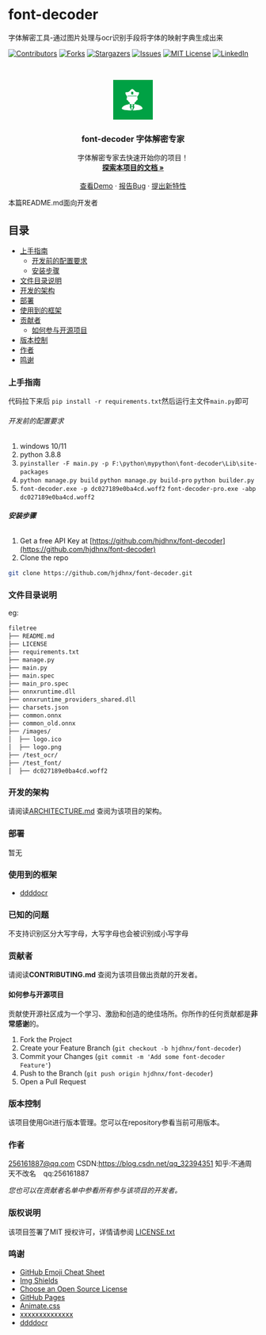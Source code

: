 # font-decoder

字体解密工具-通过图片处理与ocr识别手段将字体的映射字典生成出来

<!-- PROJECT SHIELDS -->

[![Contributors][contributors-shield]][contributors-url]
[![Forks][forks-shield]][forks-url]
[![Stargazers][stars-shield]][stars-url]
[![Issues][issues-shield]][issues-url]
[![MIT License][license-shield]][license-url]
[![LinkedIn][linkedin-shield]][linkedin-url]

<!-- PROJECT LOGO -->
<br />

<p align="center">
  <a href="https://github.com/hjdhnx/font-decoder/">
    <img src="images/logo.png" alt="Logo" width="80" height="80">
  </a>

<h3 align="center">font-decoder 字体解密专家</h3>
  <p align="center">
    字体解密专家去快速开始你的项目！
    <br />
    <a href="https://github.com/hjdhnx/font-decoder"><strong>探索本项目的文档 »</strong></a>
    <br />
    <br />
    <a href="https://github.com/hjdhnx/font-decoder">查看Demo</a>
    ·
    <a href="https://github.com/hjdhnx/font-decoder/issues">报告Bug</a>
    ·
    <a href="https://github.com/hjdhnx/font-decoder/issues">提出新特性</a>
  </p>

</p>


本篇README.md面向开发者

## 目录

- [上手指南](#上手指南)
    - [开发前的配置要求](#开发前的配置要求)
    - [安装步骤](#安装步骤)
- [文件目录说明](#文件目录说明)
- [开发的架构](#开发的架构)
- [部署](#部署)
- [使用到的框架](#使用到的框架)
- [贡献者](#贡献者)
    - [如何参与开源项目](#如何参与开源项目)
- [版本控制](#版本控制)
- [作者](#作者)
- [鸣谢](#鸣谢)

### 上手指南

代码拉下来后 `pip install -r requirements.txt`然后运行主文件`main.py`即可

###### 开发前的配置要求

1. windows 10/11
2. python 3.8.8
3. `pyinstaller -F main.py -p F:\python\mypython\font-decoder\Lib\site-packages`
4. `python manage.py build` `python manage.py build-pro` `python builder.py`
5. `font-decoder.exe -p dc027189e0ba4cd.woff2` `font-decoder-pro.exe -abp dc027189e0ba4cd.woff2`

###### **安装步骤**

1. Get a free API Key at [https://github.com/hjdhnx/font-decoder](https://github.com/hjdhnx/font-decoder)
2. Clone the repo

```sh
git clone https://github.com/hjdhnx/font-decoder.git
```

### 文件目录说明

eg:

```
filetree 
├── README.md
├── LICENSE
├── requirements.txt
├── manage.py
├── main.py
├── main.spec
├── main_pro.spec
├── onnxruntime.dll
├── onnxruntime_providers_shared.dll
├── charsets.json
├── common.onnx
├── common_old.onnx
├── /images/
│  ├── logo.ico
│  ├── logo.png
├── /test_ocr/
├── /test_font/
│  ├── dc027189e0ba4cd.woff2

```

### 开发的架构

请阅读[ARCHITECTURE.md](https://github.com/hjdhnx/font-decoder/blob/master/ARCHITECTURE.md) 查阅为该项目的架构。

### 部署

暂无

### 使用到的框架

- [ddddocr](https://github.com/sml2h3/ddddocr)

### 已知的问题

不支持识别区分大写字母，大写字母也会被识别成小写字母

### 贡献者

请阅读**CONTRIBUTING.md** 查阅为该项目做出贡献的开发者。

#### 如何参与开源项目

贡献使开源社区成为一个学习、激励和创造的绝佳场所。你所作的任何贡献都是**非常感谢**的。

1. Fork the Project
2. Create your Feature Branch (`git checkout -b hjdhnx/font-decoder`)
3. Commit your Changes (`git commit -m 'Add some font-decoder Feature'`)
4. Push to the Branch (`git push origin hjdhnx/font-decoder`)
5. Open a Pull Request

### 版本控制

该项目使用Git进行版本管理。您可以在repository参看当前可用版本。

### 作者

256161887@qq.com
CSDN:https://blog.csdn.net/qq_32394351
知乎:不通周天不改名 &ensp; qq:256161887

*您也可以在贡献者名单中参看所有参与该项目的开发者。*

### 版权说明

该项目签署了MIT 授权许可，详情请参阅 [LICENSE.txt](https://github.com/hjdhnx/font-decoder/blob/master/LICENSE.txt)

### 鸣谢

- [GitHub Emoji Cheat Sheet](https://www.webpagefx.com/tools/emoji-cheat-sheet)
- [Img Shields](https://shields.io)
- [Choose an Open Source License](https://choosealicense.com)
- [GitHub Pages](https://pages.github.com)
- [Animate.css](https://daneden.github.io/animate.css)
- [xxxxxxxxxxxxxx](https://connoratherton.com/loaders)
- [ddddocr](https://ddddocr.com/)

<!-- links -->

[your-project-path]:hjdhnx/font-decoder

[contributors-shield]: https://img.shields.io/github/contributors/hjdhnx/font-decoder.svg?style=flat-square

[contributors-url]: https://github.com/hjdhnx/font-decoder/graphs/contributors

[forks-shield]: https://img.shields.io/github/forks/hjdhnx/font-decoder.svg?style=flat-square

[forks-url]: https://github.com/hjdhnx/font-decoder/network/members

[stars-shield]: https://img.shields.io/github/stars/hjdhnx/font-decoder.svg?style=flat-square

[stars-url]: https://github.com/hjdhnx/font-decoder/stargazers

[issues-shield]: https://img.shields.io/github/issues/hjdhnx/font-decoder.svg?style=flat-square

[issues-url]: https://img.shields.io/github/issues/hjdhnx/font-decoder.svg

[license-shield]: https://img.shields.io/github/license/hjdhnx/font-decoder.svg?style=flat-square

[license-url]: https://github.com/hjdhnx/font-decoder/blob/master/LICENSE.txt

[linkedin-shield]: https://img.shields.io/badge/-LinkedIn-black.svg?style=flat-square&logo=linkedin&colorB=555

[linkedin-url]: https://linkedin.com/in/shaojintian

[ddddocr打包exe教程]:https://zhuanlan.zhihu.com/p/456894600?utm_id=0




